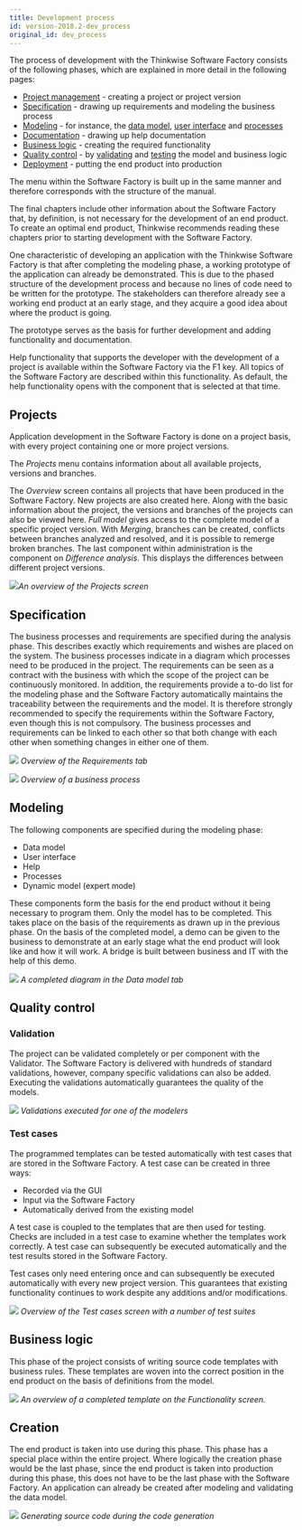 ```yaml
---
title: Development process
id: version-2018.2-dev_process
original_id: dev_process
---
```


The process of development with the Thinkwise Software Factory consists of the following phases, which are explained in more detail in the following pages:

- [Project management](overview.html) - creating a project or project version
- [Specification](process_analysis) - drawing up requirements and modeling the business process
- [Modeling](data_model.html) - for instance, the [data model](data_model.html), [user interface](menus.html) and [processes](process_flows.html)
- [Documentation](help.html) - drawing up help documentation
- [Business logic](functionality.html) - creating the required functionality 
- [Quality control](code_review.html) - by [validating](validation.html) and [testing](test_cases.html) the model and business logic
- [Deployment](creation.html) - putting the end product into production

The menu within the Software Factory is built up in the same manner and therefore corresponds with the structure of the manual.

The final chapters include other information about the Software Factory that, by definition, is not necessary for the development of an end product. To create an optimal end product, Thinkwise recommends reading these chapters prior to starting development with the Software Factory.

One characteristic of developing an application with the Thinkwise Software Factory is that after completing the modeling phase, a working prototype of the application can already be demonstrated. This is due to the phased structure of the development process and because no lines of code need to be written for the prototype. The stakeholders can therefore already see a working end product at an early stage, and they acquire a good idea about where the product is going.

The prototype serves as the basis for further development and adding functionality and documentation.

Help functionality that supports the developer with the development of a project is available within the Software Factory via the F1 key. All topics of the Software Factory are described within this functionality. As default, the help functionality opens with the component that is selected at that time.

## Projects

Application development in the Software Factory is done on a project basis, with every project containing one or more project versions. 

The *Projects* menu contains information about all available projects, versions and branches.

The *Overview* screen contains all projects that have been produced in the Software Factory. New projects are also created here. Along with the basic information about the project, the versions and branches of the projects can also be viewed here. *Full model* gives access to the complete model of a specific project version. With *Merging*, branches can be created, conflicts between branches analyzed and resolved, and it is possible to remerge broken branches. The last component within administration is the component on *Difference analysis*. This displays the differences between different project versions.

![](../assets/sf/image9.png)*An overview of the *Projects* screen*

## Specification

The business processes and requirements are specified during the analysis phase. This describes exactly which requirements and wishes are placed on the system. The business processes indicate in a diagram which processes need to be produced in the project. The requirements can be seen as a contract with the business with which the scope of the project can be continuously monitored. In addition, the requirements provide a to-do list for the modeling phase and the Software Factory automatically maintains the traceability between the requirements and the model. It is therefore strongly recommended to specify the requirements within the Software Factory, even though this is not compulsory. The business processes and requirements can be linked to each other so that both change with each other when something changes in either one of them.

![](../assets/sf/image10.png)
*Overview of the *Requirements* tab*

![](../assets/sf/image11.png)
*Overview of a business process*

## Modeling 

The following components are specified during the modeling phase:

- Data model
- User interface
- Help
- Processes
- Dynamic model (expert mode)

These components form the basis for the end product without it being necessary to program them. Only the model has to be completed. This takes place on the basis of the requirements as drawn up in the previous phase. On the basis of the completed model, a demo can be given to the business to demonstrate at an early stage what the end product will look like and how it will work. A bridge is built between business and IT with the help of this demo.

![](../assets/sf/image12.png)
*A completed diagram in the *Data model* tab*

## Quality control

### Validation

The project can be validated completely or per component with the Validator. The Software Factory is delivered with hundreds of standard validations, however, company specific validations can also be added. Executing the validations automatically guarantees the quality of the models.

![](../assets/sf/image13.png)
*Validations executed for one of the modelers*

### Test cases

The programmed templates can be tested automatically with test cases that are stored in the Software Factory. A test case can be created in three ways:

- Recorded via the GUI
- Input via the Software Factory
- Automatically derived from the existing model

A test case is coupled to the templates that are then used for testing. Checks are included in a test case to examine whether the templates work correctly. A test case can subsequently be executed automatically and the test results stored in the Software Factory.

Test cases only need entering once and can subsequently be executed automatically with every new project version. This guarantees that existing functionality continues to work despite any additions and/or modifications.

![](../assets/sf/image15.png)
*Overview of the Test cases screen with a number of test suites*

## Business logic

This phase of the project consists of writing source code templates with business rules. These templates are woven into the correct position in the end product on the basis of definitions from the model.

![](../assets/sf/image14.png)
*An overview of a completed template on the Functionality screen.*

## Creation

The end product is taken into use during this phase. This phase has a special place within the entire project. Where logically the creation phase would be the last phase, since the end product is taken into production during this phase, this does not have to be the last phase with the Software Factory. An application can already be created after modeling and validating the data model.

![](../assets/sf/image17.png)
*Generating source code during the code generation*
